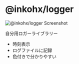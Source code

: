 # @inkohx/logger

![@inkohx/logger Screenshot](https://i.imgur.com/SXFdEqy.png)

自分用ロガーライブラリー

- 時刻表示
- ログファイルに記録
- 色付きで分かりやすい
